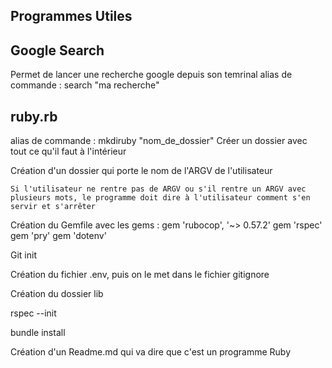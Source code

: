 ## Programmes Utiles

## Google Search

Permet de lancer une recherche google depuis son temrinal
alias de commande : search "ma recherche"

## ruby.rb

alias de commande : mkdiruby "nom_de_dossier"
Créer un dossier avec tout ce qu'il faut à l'intérieur

Création d'un dossier qui porte le nom de l'ARGV de l'utilisateur

    Si l'utilisateur ne rentre pas de ARGV ou s'il rentre un ARGV avec plusieurs mots, le programme doit dire à l'utilisateur comment s'en servir et s'arrêter

Création du Gemfile avec les gems :
 gem 'rubocop', '~> 0.57.2'
    gem 'rspec'
    gem 'pry'
    gem 'dotenv'

Git init

Création du fichier .env, puis on le met dans le fichier gitignore

Création du dossier lib

rspec --init

bundle install

Création d'un Readme.md qui va dire que c'est un programme Ruby